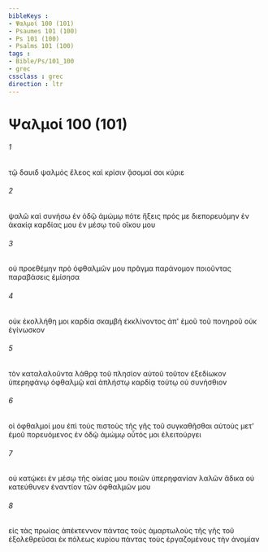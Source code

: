 ```yaml
---
bibleKeys : 
- Ψαλμοί 100 (101)
- Psaumes 101 (100)
- Ps 101 (100)
- Psalms 101 (100)
tags : 
- Bible/Ps/101_100
- grec
cssclass : grec
direction : ltr
---
```


# Ψαλμοί 100 (101)

###### 1
τῷ δαυιδ ψαλμός ἔλεος καὶ κρίσιν ᾄσομαί σοι κύριε
###### 2
ψαλῶ καὶ συνήσω ἐν ὁδῷ ἀμώμῳ πότε ἥξεις πρός με διεπορευόμην ἐν ἀκακίᾳ καρδίας μου ἐν μέσῳ τοῦ οἴκου μου
###### 3
οὐ προεθέμην πρὸ ὀφθαλμῶν μου πρᾶγμα παράνομον ποιοῦντας παραβάσεις ἐμίσησα
###### 4
οὐκ ἐκολλήθη μοι καρδία σκαμβή ἐκκλίνοντος ἀπ' ἐμοῦ τοῦ πονηροῦ οὐκ ἐγίνωσκον
###### 5
τὸν καταλαλοῦντα λάθρᾳ τοῦ πλησίον αὐτοῦ τοῦτον ἐξεδίωκον ὑπερηφάνῳ ὀφθαλμῷ καὶ ἀπλήστῳ καρδίᾳ τούτῳ οὐ συνήσθιον
###### 6
οἱ ὀφθαλμοί μου ἐπὶ τοὺς πιστοὺς τῆς γῆς τοῦ συγκαθῆσθαι αὐτοὺς μετ' ἐμοῦ πορευόμενος ἐν ὁδῷ ἀμώμῳ οὗτός μοι ἐλειτούργει
###### 7
οὐ κατῴκει ἐν μέσῳ τῆς οἰκίας μου ποιῶν ὑπερηφανίαν λαλῶν ἄδικα οὐ κατεύθυνεν ἐναντίον τῶν ὀφθαλμῶν μου
###### 8
εἰς τὰς πρωίας ἀπέκτεννον πάντας τοὺς ἁμαρτωλοὺς τῆς γῆς τοῦ ἐξολεθρεῦσαι ἐκ πόλεως κυρίου πάντας τοὺς ἐργαζομένους τὴν ἀνομίαν
